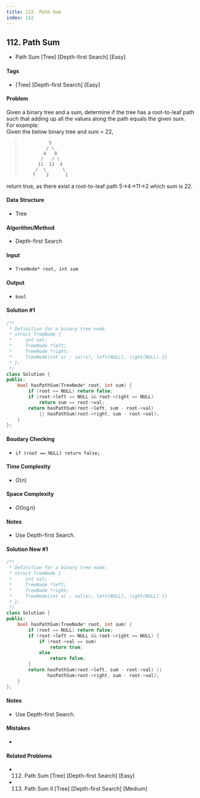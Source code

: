 ```yaml
---
title: 112. Path Sum
index: 112
---
```


## 112. Path Sum
- Path Sum [Tree] [Depth-first Search] [Easy]

#### Tags
- [Tree] [Depth-first Search] [Easy]

#### Problem
Given a binary tree and a sum, determine if the tree has a root-to-leaf path such that adding up all the values along the path equals the given sum.  
For example:  
Given the below binary tree and sum = 22,
>               5  
>              / \  
>             4   8  
>            /   / \  
>           11  13  4
>          /  \      \
>         7    2      1

return true, as there exist a root-to-leaf path 5->4->11->2 which sum is 22. 

#### Data Structure
- Tree

#### Algorithm/Method
- Depth-first Search

#### Input
- `TreeNode* root, int sum`

#### Output
- `bool`

#### Solution #1
``` C++
/**
 * Definition for a binary tree node.
 * struct TreeNode {
 *     int val;
 *     TreeNode *left;
 *     TreeNode *right;
 *     TreeNode(int x) : val(x), left(NULL), right(NULL) {}
 * };
 */
class Solution {
public:
    bool hasPathSum(TreeNode* root, int sum) {
        if (root == NULL) return false;
        if (root->left == NULL && root->right == NULL)
            return sum == root->val;
        return hasPathSum(root->left, sum - root->val)
            || hasPathSum(root->right, sum - root->val);
    }
};
```

#### Boudary Checking
- `if (root == NULL) return false;`

#### Time Complexity
- $O(n)$

#### Space Complexity
- $O(\log n)$

#### Notes
- Use Depth-first Search.

#### Solution New #1
``` C++
/**
 * Definition for a binary tree node.
 * struct TreeNode {
 *     int val;
 *     TreeNode *left;
 *     TreeNode *right;
 *     TreeNode(int x) : val(x), left(NULL), right(NULL) {}
 * };
 */
class Solution {
public:
    bool hasPathSum(TreeNode* root, int sum) {
        if (root == NULL) return false;
        if (root->left == NULL && root->right == NULL) {
            if (root->val == sum)
                return true;
            else
                return false;
        }
        return hasPathSum(root->left, sum - root->val) ||
               hasPathSum(root->right, sum - root->val);
    }
};
```

#### Notes
- Use Depth-first Search.

#### Mistakes
- 

#### Related Problems
- 112. Path Sum [Tree] [Depth-first Search] [Easy]
- 113. Path Sum II [Tree] [Depth-first Search] [Medium]
